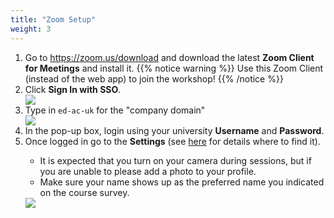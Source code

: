 ```yaml
---
title: "Zoom Setup"
weight: 3
---
```

<ol>
  <li>Go to <a href="https://zoom.us/download">https://zoom.us/download</a> and download the latest <strong>Zoom Client for Meetings</strong> and install it.
  {{% notice warning %}}
  Use this Zoom Client (instead of the web app) to join the workshop!
  {{% /notice %}}
  <li>Click <strong>Sign In with SSO</strong>.</li> 
  <img src="/images/troubleshoot/zoom-signin-01.png">
  <li>Type in <code>ed-ac-uk</code> for the "company domain"</li>
  <img src="/images/troubleshoot/zoom-signin-02.png">
  <li>In the pop-up box, login using your university <strong>Username</strong> and <strong>Password</strong>.</li>
  <li>Once logged in go to the <strong>Settings</strong> (see <a href="https://support.zoom.us/hc/en-us/articles/201362623-Changing-settings-in-the-desktop-client-or-mobile-app">here</a> for details where to find it).</li>
  <ul>
    <li>It is expected that you turn on your camera during sessions, but if you are unable to please add a photo to your profile.</li>
    <li>Make sure your name shows up as the preferred name you indicated on the course survey.</li>
  </ul>
  <img src="/images/troubleshoot/zoom-profile.png"/>
</ol>

<!-- To setup the links -->  
<script src="/js/links.js"/>